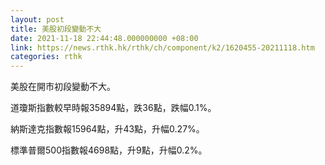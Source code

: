 ```yaml
---
layout: post
title: 美股初段變動不大
date: 2021-11-18 22:44:48.000000000 +08:00
link: https://news.rthk.hk/rthk/ch/component/k2/1620455-20211118.htm
categories: rthk
---
```


美股在開市初段變動不大。

道瓊斯指數較早時報35894點，跌36點，跌幅0.1%。

納斯達克指數報15964點，升43點，升幅0.27%。

標準普爾500指數報4698點，升9點，升幅0.2%。
